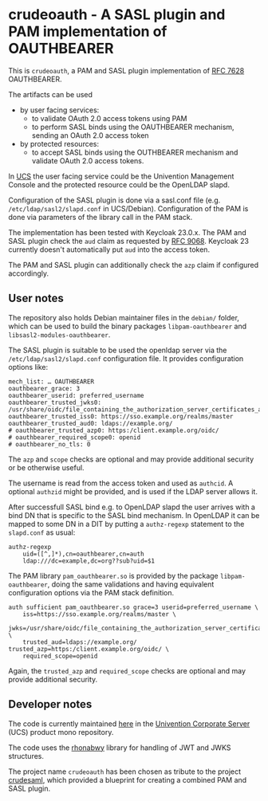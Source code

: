 # crudeoauth - A SASL plugin and PAM implementation of OAUTHBEARER

This is `crudeoauth`, a PAM and SASL plugin implementation of [RFC 7628](https://datatracker.ietf.org/doc/rfc7628/) OAUTHBEARER.

The artifacts can be used
* by user facing services:
    * to validate OAuth 2.0 access tokens using PAM
    * to perform SASL binds using the OAUTHBEARER mechanism, sending an OAuth 2.0 access token
* by protected resources:
    * to accept SASL binds using the OUTHBEARER mechanism and validate OAuth 2.0 access tokens.

In [UCS](https://www.univention.com/products/ucs/) the user facing service could be the Univention Management Console and
the protected resource could be the OpenLDAP slapd.

Configuration of the SASL plugin is done via a sasl.conf file (e.g. `/etc/ldap/sasl2/slapd.conf` in UCS/Debian).
Configuration of the PAM is done via parameters of the library call in the PAM stack.

The implementation has been tested with Keycloak 23.0.x.
The PAM and SASL plugin check the `aud` claim as requested by
[RFC 9068](https://datatracker.ietf.org/doc/html/rfc9068).
Keycloak 23 currently doesn't automatically put `aud` into the access token.

The PAM and SASL plugin can additionally check the `azp` claim if configured accordingly.

## User notes

The repository also holds Debian maintainer files in the `debian/` folder, which
can be used to build the binary packages `libpam-oauthbearer` and `libsasl2-modules-oauthbearer`.

The SASL plugin is suitable to be used the openldap server via the
`/etc/ldap/sasl2/slapd.conf` configuration file.
It provides configuration options like:
```
mech_list: … OAUTHBEARER
oauthbearer_grace: 3
oauthbearer_userid: preferred_username
oauthbearer_trusted_jwks0: /usr/share/oidc/file_containing_the_authorization_server_certificates_as.jwks
oauthbearer_trusted_iss0: https://sso.example.org/realms/master
oauthbearer_trusted_aud0: ldaps://example.org/
# oauthbearer_trusted_azp0: https:/client.example.org/oidc/
# oauthbearer_required_scope0: openid
# oauthbearer_no_tls: 0
```
The `azp` and `scope` checks are optional and may provide additional security or be otherwise useful.

The username is read from the access token and used as `authcid`.
A optional `authzid` might be provided, and is used if the LDAP server allows it.

After successfull SASL bind e.g. to OpenLDAP slapd
the user arrives with a bind DN that is specific to the SASL bind mechanism.
In OpenLDAP it can be mapped to some DN in a DIT by putting
a `authz-regexp` statement to the `slapd.conf` as usual:
```
authz-regexp
    uid=([^,]*),cn=oauthbearer,cn=auth
    ldap:///dc=example,dc=org??sub?uid=$1
```

The PAM library `pam_oauthbearer.so` is provided by the package `libpam-oauthbearer`,
doing the same validations and having equivalent configuration options via the PAM stack definition.
```
auth sufficient pam_oauthbearer.so grace=3 userid=preferred_username \
    iss=https://sso.example.org/realms/master \
    jwks=/usr/share/oidc/file_containing_the_authorization_server_certificates_as.jwks \
    trusted_aud=ldaps://example.org/ trusted_azp=https:/client.example.org/oidc/ \
    required_scope=openid
```

Again, the `trusted_azp` and `required_scope` checks are optional and may provide additional security.

## Developer notes

The code is currently maintained [here](https://github.com/univention/univention-corporate-server/tree/5.0-6/oidc/crudeoauth) in the [Univention Corporate Server](https://www.univention.com/products/ucs/) (UCS) product mono repository.

The code uses the [rhonabwy](https://babelouest.github.io/rhonabwy/) library
for handling of JWT and JWKS structures.

The project name `crudeoauth` has been chosen as tribute to the project [crudesaml](https://github.com/univention/crudesaml),
which provided a blueprint for creating a combined PAM and SASL plugin.
